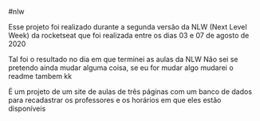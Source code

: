 #nlw

Esse projeto foi realizado durante a segunda versão da NLW (Next Level Week) da rocketseat 
que foi realizada entre os dias 03 e 07 de agosto de 2020 

Tal foi o resultado no dia em que terminei as aulas da NLW
Não sei se pretendo ainda mudar alguma coisa, se eu for mudar algo mudarei o readme tambem kk

É um projeto de um site de aulas de três páginas com um banco de dados para recadastrar os professores e os horários em que eles estão disponíveis 
